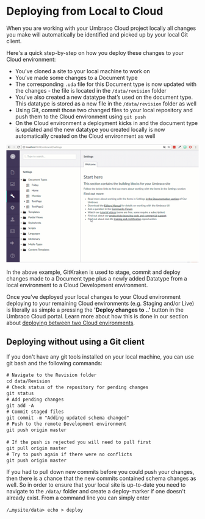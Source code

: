 # Deploying from Local to Cloud

When you are working with your Umbraco Cloud project locally all changes you make will automatically be identified and picked up by your local Git client. 

Here's a quick step-by-step on how you deploy these changes to your Cloud environment:

  - You’ve cloned a site to your local machine to work on
  - You’ve made some changes to a Document type
  - The corresponding `.uda` file for this Document type is now updated with the changes - the file is located in the `/data/revision` folder
  - You’ve also created a new datatype that’s used on the document type. This datatype is stored as a new file in the `/data/revision` folder as well
  - Using Git, commit those two changed files to your local repository and push them to the Cloud environment using `git push`
  - On the Cloud environment a deployment kicks in and the document type is updated and the new datatype you created locally is now automatically created on the Cloud environment as well

![Deploy from Local to Remote](images/stage-commit-deploy.gif)

In the above example, GitKraken is used to stage, commit and deploy changes made to a Document type plus a newly added Datatype from a local environment to a Cloud Development environment.

Once you’ve deployed your local changes to your Cloud environment deploying to your remaining Cloud environments (e.g. Staging and/or Live) is literally as simple a pressing the **'Deploy changes to ..'** button in the Umbraco Cloud portal. Learn more about how this is done in our section about [deploying between two Cloud environments](../Cloud-to-Cloud).

## Deploying without using a Git client

If you don't have any git tools installed on your local machine, you can use git bash and the following commands:

    # Navigate to the Revision folder
    cd data/Revision
    # Check status of the repository for pending changes
    git status
    # Add pending changes
    git add -A
    # Commit staged files
    git commit -m "Adding updated schema changed"
    # Push to the remote Development environment
    git push origin master
    
    # If the push is rejected you will need to pull first
    git pull origin master
    # Try to push again if there were no conflicts
    git push origin master

If you had to pull down new commits before you could push your changes, then there is a chance that the new commits contained schema changes as well. So in order to ensure that your local site is up-to-date you need to navigate to the `/data/`  folder and create a deploy-marker if one doesn't already exist. From a command line you can simply enter

`/…mysite/data> echo > deploy` 